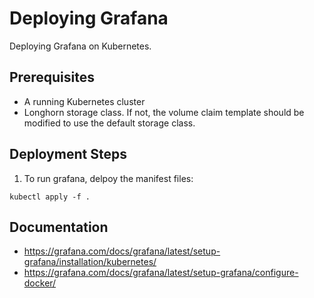# Deploying Grafana

Deploying Grafana on Kubernetes.

## Prerequisites

- A running Kubernetes cluster
- Longhorn storage class. If not, the volume claim template should be modified to use the default storage class.

## Deployment Steps

1. To run grafana, delpoy the manifest files:
```
kubectl apply -f .
```

## Documentation

- https://grafana.com/docs/grafana/latest/setup-grafana/installation/kubernetes/
- https://grafana.com/docs/grafana/latest/setup-grafana/configure-docker/

